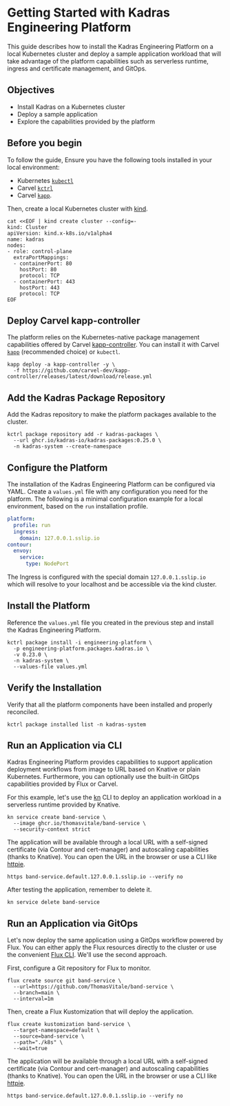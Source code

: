 # Getting Started with Kadras Engineering Platform

This guide describes how to install the Kadras Engineering Platform on a local Kubernetes cluster and deploy a sample application workload that will take advantage of the platform capabilities such as serverless runtime, ingress and certificate management, and GitOps.

## Objectives

* Install Kadras on a Kubernetes cluster
* Deploy a sample application
* Explore the capabilities provided by the platform

## Before you begin

To follow the guide, Ensure you have the following tools installed in your local environment:

* Kubernetes [`kubectl`](https://kubectl.docs.kubernetes.io/installation/kubectl)
* Carvel [`kctrl`](https://carvel.dev/kapp-controller/docs/latest/install)
* Carvel [`kapp`](https://carvel.dev/kapp-controller/docs/latest/install/#installing-kapp-controller-cli-kctrl).

Then, create a local Kubernetes cluster with [kind](https://kind.sigs.k8s.io).

```shell
cat <<EOF | kind create cluster --config=-
kind: Cluster
apiVersion: kind.x-k8s.io/v1alpha4
name: kadras
nodes:
- role: control-plane
  extraPortMappings:
  - containerPort: 80
    hostPort: 80
    protocol: TCP
  - containerPort: 443
    hostPort: 443
    protocol: TCP
EOF
```

## Deploy Carvel kapp-controller

The platform relies on the Kubernetes-native package management capabilities offered by Carvel [kapp-controller](https://carvel.dev/kapp-controller). You can install it with Carvel [`kapp`](https://carvel.dev/kapp/docs/latest/install) (recommended choice) or `kubectl`.

```shell
kapp deploy -a kapp-controller -y \
  -f https://github.com/carvel-dev/kapp-controller/releases/latest/download/release.yml
```

## Add the Kadras Package Repository

Add the Kadras repository to make the platform packages available to the cluster.

  ```shell
  kctrl package repository add -r kadras-packages \
    --url ghcr.io/kadras-io/kadras-packages:0.25.0 \
    -n kadras-system --create-namespace
  ```

## Configure the Platform

The installation of the Kadras Engineering Platform can be configured via YAML. Create a `values.yml` file with any configuration you need for the platform. The following is a minimal configuration example for a local environment, based on the `run` installation profile.

```yaml title="values.yml"
platform:
  profile: run
  ingress:
    domain: 127.0.0.1.sslip.io
contour:
  envoy:
    service:
      type: NodePort
```

The Ingress is configured with the special domain `127.0.0.1.sslip.io` which will resolve to your localhost and be accessible via the kind cluster.

## Install the Platform

Reference the `values.yml` file you created in the previous step and install the Kadras Engineering Platform.

  ```shell
  kctrl package install -i engineering-platform \
    -p engineering-platform.packages.kadras.io \
    -v 0.23.0 \
    -n kadras-system \
    --values-file values.yml
  ```

## Verify the Installation

Verify that all the platform components have been installed and properly reconciled.

  ```shell
  kctrl package installed list -n kadras-system
  ```

## Run an Application via CLI

Kadras Engineering Platform provides capabilities to support application deployment workflows from image to URL based on Knative or plain Kubernetes. Furthermore, you can optionally use the built-in GitOps capabilities provided by Flux or Carvel.

For this example, let's use the [kn](https://knative.dev/docs/client) CLI to deploy an application workload in a serverless runtime provided by Knative.

```shell
kn service create band-service \
  --image ghcr.io/thomasvitale/band-service \
  --security-context strict
```

The application will be available through a local URL with a self-signed certificate (via Contour and cert-manager) and autoscaling capabilities (thanks to Knative). You can open the URL in the browser or use a CLI like [httpie](https://httpie.io).

```shell
https band-service.default.127.0.0.1.sslip.io --verify no
```

After testing the application, remember to delete it.

```shell
kn service delete band-service
```

## Run an Application via GitOps

Let's now deploy the same application using a GitOps workflow powered by Flux. You can either apply the Flux resources directly to the cluster or use the convenient [Flux CLI](https://fluxcd.io/flux/installation/#install-the-flux-cli). We'll use the second approach.

First, configure a Git repository for Flux to monitor.

```shell
flux create source git band-service \
  --url=https://github.com/ThomasVitale/band-service \
  --branch=main \
  --interval=1m
```

Then, create a Flux Kustomization that will deploy the application.

```shell
flux create kustomization band-service \
  --target-namespace=default \
  --source=band-service \
  --path="./k8s" \
  --wait=true
```

The application will be available through a local URL with a self-signed certificate (via Contour and cert-manager) and autoscaling capabilities (thanks to Knative). You can open the URL in the browser or use a CLI like [httpie](https://httpie.io).

```shell
https band-service.default.127.0.0.1.sslip.io --verify no
```
